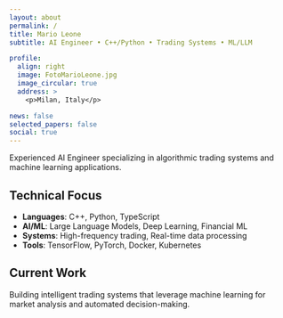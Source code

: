 ```yaml
---
layout: about
permalink: /
title: Mario Leone
subtitle: AI Engineer • C++/Python • Trading Systems • ML/LLM

profile:
  align: right
  image: FotoMarioLeone.jpg
  image_circular: true
  address: >
    <p>Milan, Italy</p>

news: false
selected_papers: false
social: true
---
```


Experienced AI Engineer specializing in algorithmic trading systems and machine learning applications. 

## Technical Focus
- **Languages**: C++, Python, TypeScript
- **AI/ML**: Large Language Models, Deep Learning, Financial ML
- **Systems**: High-frequency trading, Real-time data processing
- **Tools**: TensorFlow, PyTorch, Docker, Kubernetes

## Current Work
Building intelligent trading systems that leverage machine learning for market analysis and automated decision-making.
